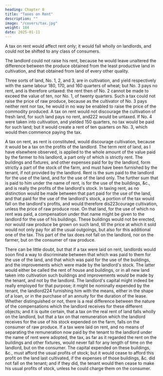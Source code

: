 ```yaml
---
heading: Chapter 8
title: "Taxes on Rent"
description: ""
image: "/covers/tax.jpg"
weight: 184
date: 2025-01-11
---
```




A tax on rent would affect rent only; it would fall wholly on landlords, and could not be shifted to any class of consumers.

The landlord could not raise his rent, because he would leave unaltered the difference between the produce obtained from the least productive land in cultivation, and that obtained from land of every other quality. 

Three sorts of land, No. 1, 2, and 3, are in cultivation, and yield respectively with the same labour 180, 170, and 160 quarters of wheat; but No. 3 pays no rent, and is therefore untaxed: the rent then of No. 2 cannot be made to exceed the value of ten, nor No. 1, of twenty quarters. Such a tax could not raise the price of raw produce, because as the cultivator of No. 3 pays neither rent nor tax, he would in no way be enabled to raise the price of the commodity produced. A tax on rent would not discourage the cultivation of fresh land, for such land pays no rent, and222 would be untaxed. If No. 4 were taken into cultivation, and yielded 150 quarters, no tax would be paid for such land; but it would create a rent of ten quarters on No. 3, which would then commence paying the tax.

A tax on rent, as rent is constituted, would discourage cultivation, because it would be a tax on the profits of the landlord. The term rent of land, as I have elsewhere observed, is applied to the whole amount of the value paid by the farmer to his landlord, a part only of which is strictly rent. The buildings and fixtures, and other expenses paid for by the landlord, form strictly a part of the stock of the farm, and must have been furnished by the tenant, if not provided by the landlord. Rent is the sum paid to the landlord for the use of the land, and for the use of the land only. The further sum that is paid to him under the name of rent, is for the use of the buildings, &c., and is really the profits of the landlord's stock. In taxing rent, as no distinction would be made between that part paid for the use of the land, and that paid for the use of the landlord's stock, a portion of the tax would fall on the landlord's profits, and would therefore dis223courage cultivation, unless the price of raw produce rose. On that land, for the use of which no rent was paid, a compensation under that name might be given to the landlord for the use of his buildings. These buildings would not be erected, nor would raw produce be grown on such land, till the price at which it sold would not only pay for all the usual outgoings, but also for this additional one of the tax. This part of the tax does not fall on the landlord, nor on the farmer, but on the consumer of raw produce.

There can be little doubt, but that if a tax were laid on rent, landlords would soon find a way to discriminate between that which was paid to them for the use of the land, and that which was paid for the use of the buildings, and the improvements which were made by the landlord's stock. The latter would either be called the rent of house and buildings, or in all new land taken into cultivation such buildings and improvements would be made by the tenant, and not by the landlord. The landlord's capital might indeed be really employed for that purpose; it might be nominally expended by the tenant, the landlord224 furnishing him with the means, either in the shape of a loan, or in the purchase of an annuity for the duration of the lease. Whether distinguished or not, there is a real difference between the nature of the compensations which the landlord receives for these different objects; and it is quite certain, that a tax on the real rent of land falls wholly on the landlord, but that a tax on that remuneration which the landlord receives for the use of his stock expended on the farm, falls on the consumer of raw produce. If a tax were laid on rent, and no means of separating the remuneration now paid by the tenant to the landlord under the name of rent were adopted, the tax, as far as it regarded the rent on the buildings and other fixtures, would never fall for any length of time on the landlord, but on the consumer. The capital expended on these buildings, &c., must afford the usual profits of stock; but it would cease to afford this profit on the land last cultivated, if the expenses of those buildings, &c. did not fall on the tenant; and if they did, the tenant would then cease to make his usual profits of stock, unless he could charge them on the consumer.


